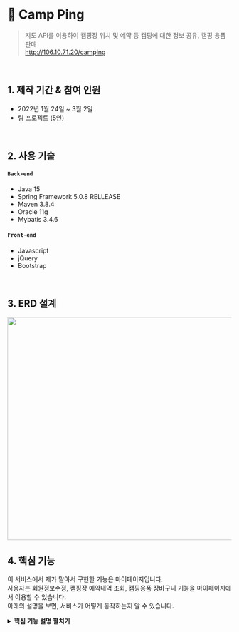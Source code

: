 # :pushpin: Camp Ping
>지도 API를 이용하여 캠핑장 위치 및 예약 등 캠핑에 대한 정보 공유, 캠핑 용품 판매  
>http://106.10.71.20/camping

</br>

## 1. 제작 기간 & 참여 인원
- 2022년 1월 24일 ~ 3월 2일
- 팀 프로젝트 (5인)

</br>

## 2. 사용 기술
#### `Back-end`
  - Java 15
  - Spring Framework 5.0.8 RELLEASE
  - Maven 3.8.4
  - Oracle 11g
  - Mybatis 3.4.6
#### `Front-end`
  - Javascript
  - jQuery
  - Bootstrap

</br>

## 3. ERD 설계
<img src="https://user-images.githubusercontent.com/84454039/169480113-61abe1a1-b8a3-4729-9ec8-9afec87414fe.png" width="900" height="500"><br>


## 4. 핵심 기능
이 서비스에서 제가 맡아서 구현한 기능은 마이페이지입니다.  
사용자는 회원정보수정, 캠핑장 예약내역 조회, 캠핑용품 장바구니 기능을 마이페이지에서 이용할 수 있습니다.  
아래의 설명을 보면, 서비스가 어떻게 동작하는지 알 수 있습니다.  

<details>
<summary><b>핵심 기능 설명 펼치기</b></summary>
<div markdown="1">

### 4.1. 사이트 맵
<img src="https://user-images.githubusercontent.com/84454039/169484512-051dda15-3b37-4b39-b5aa-c8c5b9cbc95f.png" width="400" height="300">
  
### 4.2. 플로우 차트
- **ID/PW 찾기 / 주문**
![IDPW 주문 플로우차트](https://user-images.githubusercontent.com/84454039/169484367-ba647976-f8fe-493f-9a11-d1f4dfcc6647.png)
  
- **주문환불 / 예약 / 게시판**
![주문환불_예약_게시판 플로우차트](https://user-images.githubusercontent.com/84454039/169484375-beb2c3e5-d7cc-4676-9d4d-dfdcfa0bbe68.png)


### 4.3. 화면구현
  
- **예약내역 조회** :pushpin: [코드 확인](https://github.com/skwo313/campping/blob/master/src/main/java/com/ssangyong/camping/controller/MypageController.java#:~:text=public%20String%20reservations)
  - 로그인한 세션 아이디로 회원의 예약한 내역을 조회합니다. 세션이 없을 시, 실패 메세지를 출력합니다.
  
![예약조회](https://user-images.githubusercontent.com/84454039/169488337-e7106ea3-d60e-4295-8b14-c858eed8ae15.png)
  
- **장바구니** :pushpin: [코드 확인](https://github.com/skwo313/campping/blob/master/src/main/webapp/WEB-INF/views/mypage/cart.jsp#:~:text=%3C/style%3E-,%3C!%2D%2D%20%EA%B8%88%EC%95%A1%20%EC%B4%9D%20%ED%95%A9%EA%B3%84%20%20%2D%2D%3E,-%3Cscript%20type)
  - 장바구니에 담은 상품을 DB에 저장, 마이페이지에서 해당 아이디의 장바구니에 담은 상품목록을 보여줍니다. 
  - select 박스로 구매할 물품의 갯수를 선택하고 체크박스로 선택한 물품의 가격의 총합을 보여줍니다.
  
<img src="https://user-images.githubusercontent.com/84454039/169488378-cd95ab04-14db-41a3-a14f-b02e5f3064c8.png" height="300">  
  
![장바구니 확인](https://user-images.githubusercontent.com/84454039/169488385-28086c35-5227-4f28-8fd2-e6d707ab2f67.png)
  

</div>
</details>
  
